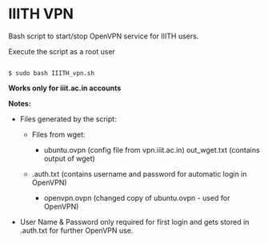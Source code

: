 # IIITH VPN

Bash script to start/stop OpenVPN service for IIITH users.

Execute the script as a root user

``` console

$ sudo bash IIITH_vpn.sh

```

**Works only for iiit.ac.in accounts**

**Notes:**

+ Files generated by the script:
	+ Files from wget:
		+ ubuntu.ovpn (config file from vpn.iiit.ac.in)
        	 out_wget.txt (contains output of wget)

	+ .auth.txt (contains username and password for automatic login in OpenVPN)
        + openvpn.ovpn (changed copy of ubuntu.ovpn - used for OpenVPN)

+ User Name & Password only required for first login and gets stored in .auth.txt for further OpenVPN use.
